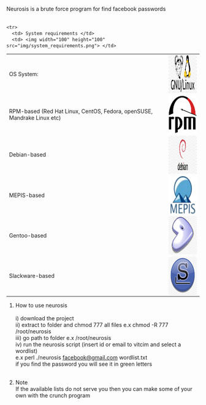 Neurosis is a brute force program for find facebook passwords  <br><br>

  <table>
  
    <tr>
      <td> System requirements </td>
      <td> <img width="100" height="100" src="img/system_requirements.png"> </td>
   <tr>
   
  <tr>
   <td>  OS System: </td>
   <td> <img align="left" width="100" height="100" src="img/os.jpg"> </td>
  </tr>
 
 <tr>
  <td> RPM-based (Red Hat Linux, CentOS, Fedora, openSUSE, Mandrake Linux etc) </td>     
  <td>   <img align="right" width="100" height="100" src="img/rpm.png"> </td>   
</tr>
  
 <tr>
  <td> Debian-based </td>
  <td> <img align="left" width="100" height="100" src="img/debian.jpg"> </td>
 </tr>
     
 <tr>    
  <td> MEPIS-based </td> 
  <td> <img align="left" width="100" height="100" src="img/mepis.png"> </td> 
</tr>

<tr>
 <td> Gentoo-based </td>
  <td> <img align="left" width="100" height="100" src="img/gentoo.jpg"> </td>
</tr>
     
<tr>     
  <td> Slackware-based </td>
  <td> <img align="left" width="100" height="100" src="img/slackware.jpg"> </td>      
</tr>

</table>

1) How to use neurosis <br><br>
   i) download the project <br>
   ii) extract to folder and chmod 777 all files e.x chmod -R 777 /root/neurosis <br>
   iii) go path to folder e.x /root/neurosis <br>
   iv) run the neurosis script (insert id or email to vitcim and select a wordlist) <br>
       e.x perl ./neurosis facebook@gmail.com wordlist.txt <br>
       if you find the password you will see it in green letters <br><br>


2) Note <br>
If the available lists do not serve you then you can make some of your own with the crunch program
